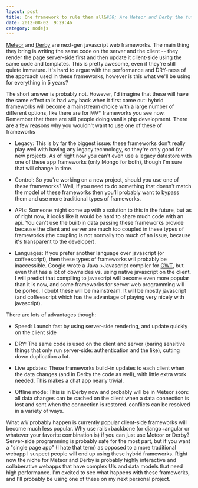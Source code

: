 ```yaml
---
layout: post
title: One framework to rule them all&#58; Are Meteor and Derby the future of web frameworks?
date: 2012-08-02  9:29:46
category: nodejs
---
```


[Meteor](http://meteor.com/) and [Derby](http://derbyjs.com/) are next-gen javascript web frameworks. The main thing they bring is writing the same code on the server and the client -- they render the page server-side first and then update it client-side using the same code and templates. This is pretty awesome, even if they're still quiete immature. It's hard to argue with the performance and DRY-ness of the approach used in these frameworks, however is this what we'll be using for everything in 5 years?

The short answer is probably not. However, I'd imagine that these will have the same effect rails had way back when it first came out: hybrid frameworks will become a mainstream choice with a large number of different options, like there are for MV* frameworks you see now. Remember that there are still people doing vanilla php development. There are a few reasons why you wouldn't want to use one of these of frameworks

* Legacy: This is by far the biggest issue: these frameworks don't really play well with having any legacy technology, so they're only good for new projects. As of right now you can't even use a legacy datastore with one of these app frameworks (only Mongo for both), though I'm sure that will change in time.

* Control: So you're working on a new project, should you use one of these frameworks? Well, if you need to do something that doesn't match the model of these frameworks then you'll probably want to bypass them and use more traditional types of frameworks.

* APIs: Someone might come up with a solution to this in the future, but as of right now, it looks like it would be hard to share much code with an api. You can't use the built-in data passing these frameworks provide because the client and server are much too coupled in these types of frameworks (the coupling is not normally too much of an issue, because it's transparent to the developer). 

* Languages: If you prefer another language over javascript (or coffeescript), then these types of frameworks will probably be inaccessible. Google wrote a Java->Javascript compiler for [GWT](https://developers.google.com/web-toolkit/), but even that has a lot of downsides vs. using native javascript on the client. I will predict that compiling to javascript will become even more popular than it is now, and some frameworks for server web programming will be ported, I doubt these will be mainstream. It will be mostly javascript (and coffeescript which has the advantage of playing very nicely with javascript).

There are lots of advantages though:

* Speed: Launch fast by using server-side rendering, and update quickly on the client side

* DRY: The same code is used on the client and server (baring sensitive things that only run server-side: authentication and the like), cutting down duplication a lot.

* Live updates: These frameworks build-in updates to each client when the data changes (and in Derby the code as well), with little extra work needed. This makes a chat app nearly trivial.

* Offline mode: This is in Derby now and probably will be in Meteor soon: all data changes can be cached on the client when a data connection is lost and sent when the connection is restored. conflicts can be resolved in a variety of ways.

What *will* probably happen is currently popular client-side frameworks will become much less popular. Why use rails+backbone (or django+angular or whatever your favorite combination is) if you can just use Meteor or Derby? Server-side programming is probably safe for the most part, but if you want a "single page app" (I hate that term) as opposed to a more traditional webapp I suspect people will end up using these hybrid frameworks. Right now the niche for Meteor and Derby is probably highly interactive and collaberative webapps that have complex UIs and data models that need high performance. I'm excited to see what happens with these frameworks, and I'll probably be using one of these on my next personal project.

